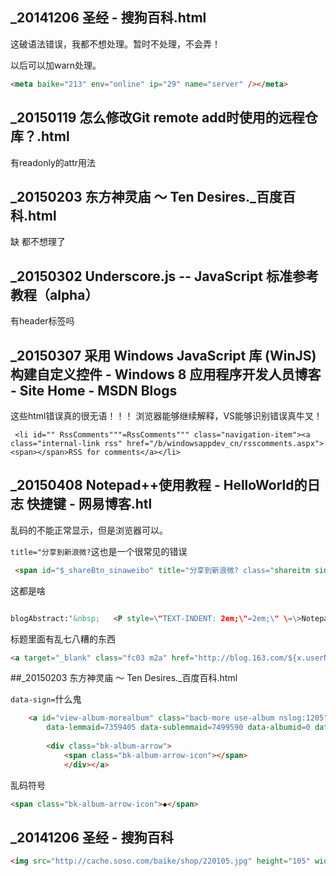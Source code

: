 ﻿## _20141206 圣经 - 搜狗百科.html

这破语法错误，我都不想处理。暂时不处理，不会弄！

以后可以加warn处理。


```html
<meta baike="213" env="online" ip="29" name="server" /></meta>
```

## _20150119 怎么修改Git remote add时使用的远程仓库？.html

有readonly的attr用法


## _20150203 东方神灵庙 ～ Ten Desires._百度百科.html

缺</div>
都不想理了


## _20150302 Underscore.js -- JavaScript 标准参考教程（alpha）

有header标签吗


## _20150307 采用 Windows JavaScript 库 (WinJS) 构建自定义控件 - Windows 8 应用程序开发人员博客 - Site Home - MSDN Blogs

这些html错误真的很无语！！！
浏览器能够继续解释，VS能够识别错误真牛叉！


```
 <li id="" RssComments"""=RssComments""" class="navigation-item"><a class="internal-link rss" href="/b/windowsappdev_cn/rsscomments.aspx"><span></span>RSS for comments</a></li>

```

## _20150408 Notepad++使用教程 - HelloWorld的日志 快捷键 - 网易博客.htl

乱码的不能正常显示，但是浏览器可以。

`title="分享到新浪微?`这也是一个很常见的错误



```html
 <span id="$_shareBtn_sinaweibo" title="分享到新浪微? class="shareitm sinawb f-bkicons">&nbsp;</span>
```

这都是啥

```html

blogAbstract:'&nbsp;   <P style=\"TEXT-INDENT: 2em;\"=2em;\" \=\>Notepad++是闪电博客推荐程序员必用的一款适合编程的文本编辑软件，本文主要介绍Notepad++的特点和使用技巧，特别嘱咐大家，Notepad++的插件非常强大，目前已有100多款插件，可以参考这篇文章：<A target=\"_blank\" rel=\"nofollow\" href=\"http://shandian.biz/393.html\" \=\>Notepad++插件精品推荐</A\>?/P\>  </A></P><P style=\"TEXT-INDENT: 2em;\"=2em;\" \=\>先介绍几个网址?nbsp;<BR\><A target=\"_blank\" rel=\"nofollow\" href=\"http://notepad-plus-plus.org/downloads\" \=\>Notepad++官方下载地址</A\>&nbsp;<BR\><A target=\"_blank\" rel=\"nofollow\" href=\"http://notepad-plus-plus.org/\" \=\>Notepad++官网</A\></P\>  </A></BR\></A></BR\></P><P style=\"TEXT-INDENT: 2em;\"=2em;\" \=\>1，轻量化，软件下载下来只?MB，解压后不过10MB左右，其中还包括了语言文件帮助文件等?/P\>  </P><P style=\"TEXT-INDENT: 2em;\"=2em;\" \=\>

```

标题里面有乱七八糟的东西

```html
<a target="_blank" class="fc03 m2a" href="http://blog.163.com/${x.userName}/${x.permalink}/?recommendBlog" title="${x.title|default:" ="|escape}">${x.title|default:""|escape}</a>
```


##_20150203 东方神灵庙 ～ Ten Desires._百度百科.html

`data-sign=`什么鬼  

```html
	<a id="view-album-morealbum" class="bacb-more use-album nslog:1205" href="/albums/7359405/7499590/0/0.html" target="_blank"
		data-lemmaid=7359405 data-sublemmaid=7499590 data-albumid=0 data-sign=>更多图册
        
        <div class="bk-album-arrow">
            <span class="bk-album-arrow-icon"></span>
            </div></a>
```

乱码符号

```html
<span class="bk-album-arrow-icon">◆</span>
```



## _20141206 圣经 - 搜狗百科

```html
<img src="http://cache.soso.com/baike/shop/220105.jpg" height="105" width="220" /></img>
```